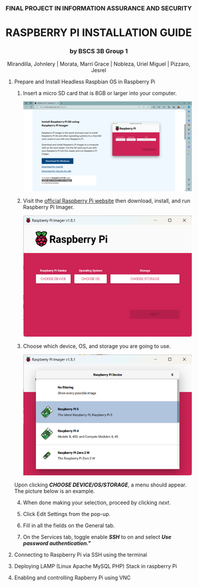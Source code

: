 <div align="center">

### FINAL PROJECT IN INFORMATION ASSURANCE AND SECURITY
# RASPBERRY PI INSTALLATION GUIDE
### by BSCS 3B Group 1
Mirandilla, Johnlery | Morata, Marri Grace | Nobleza, Uriel Miguel | Pizzaro, Jesrel

</div>

1. Prepare and Install Headless Raspbian OS in Raspberry Pi
   1. Insert a micro SD card that is 8GB or larger into your computer.

       ![img 1](images/img1.png)
   
   2. Visit the [official Raspberry Pi website](https://www.raspberrypi.com/software/) then download, install, and run Raspberry Pi Imager.

       ![img 2](images/img2.png)
   
   3. Choose which device, OS, and storage you are going to use.

      ![img 3](images/img3.png)

   Upon clicking **_CHOOSE DEVICE/OS/STORAGE_**, a menu should appear. The picture below is an example.

   4. When done making your selection, proceed by clicking _next_.

   5. Click Edit Settings from the pop-up.

   6. Fill in all the fields on the General tab.

   7. On the Services tab, toggle enable **_SSH_** to on and select **_Use password authentication."_**
   
   
2. Connecting to Raspberry Pi via SSH using the terminal
3. Deploying LAMP (Linux Apache MySQL PHP) Stack in raspberry Pi
4. Enabling and controlling Rapberry Pi using VNC


